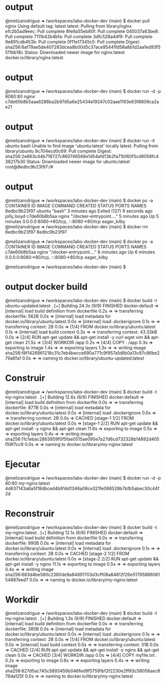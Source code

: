 # output  

@melizarodrigue ➜ /workspaces/labs-docker-dev (main) $ docker pull nginx
Using default tag: latest
latest: Pulling from library/nginx
efc2b5ad9eec: Pull complete 
8fe9a55eb80f: Pull complete 
045037a63be8: Pull complete 
7111b42b4bfa: Pull complete 
3dfc528a4df9: Pull complete 
9e891cdb453b: Pull complete 
0f11e17345c5: Pull complete 
Digest: sha256:6af79ae5de407283dcea8b00d5c37ace95441fd58a8b1d2aa1ed93f5511bb18c
Status: Downloaded newer image for nginx:latest
docker.io/library/nginx:latest

# output 
@melizarodrigue ➜ /workspaces/labs-docker-dev (main) $ docker run -d -p 8080:80 nginx
c7de60b8b5aaa6288ba2b97d5a6e25434e19247c02aae1193e63f8809ca2ae21

# output
@melizarodrigue ➜ /workspaces/labs-docker-dev (main) $ docker run -it ubuntu bash
Unable to find image 'ubuntu:latest' locally
latest: Pulling from library/ubuntu
9c704ecd0c69: Pull complete 
Digest: sha256:2e863c44b718727c860746568e1d54afd13b2fa71b160f5cd9058fc436217b30
Status: Downloaded newer image for ubuntu:latest
root@8edbc9b23f97:/# 

# output
@melizarodrigue ➜ /workspaces/labs-docker-dev (main) $ docker ps -a
CONTAINER ID   IMAGE     COMMAND                  CREATED         STATUS                       PORTS                                   NAMES
8edbc9b23f97   ubuntu    "bash"                   3 minutes ago   Exited (127) 9 seconds ago                                           jolly_boyd
c7de60b8b5aa   nginx     "/docker-entrypoint.…"   5 minutes ago   Up 5 minutes                 0.0.0.0:8080->80/tcp, :::8080->80/tcp   eager_kilby
@melizarodrigue ➜ /workspaces/labs-docker-dev (main) $ docker rm 8edbc9b23f97
8edbc9b23f97


@melizarodrigue ➜ /workspaces/labs-docker-dev (main) $ docker ps -a
CONTAINER ID   IMAGE     COMMAND                  CREATED         STATUS         PORTS                                   NAMES
c7de60b8b5aa   nginx     "/docker-entrypoint.…"   6 minutes ago   Up 6 minutes   0.0.0.0:8080->80/tcp, :::8080->80/tcp   eager_kilby


@melizarodrigue ➜ /workspaces/labs-docker-dev (main) $ 

# output docker build
@melizarodrigue ➜ /workspaces/labs-docker-dev (main) $ docker build -t ubuntu-updated:latest .
[+] Building 24.3s (9/9) FINISHED                                                                               docker:default
 => [internal] load build definition from dockerfile                                                                      0.2s
 => => transferring dockerfile: 562B                                                                                      0.0s
 => [internal] load metadata for docker.io/library/ubuntu:latest                                                          0.0s
 => [internal] load .dockerignore                                                                                         0.1s
 => => transferring context: 2B                                                                                           0.0s
 => [1/4] FROM docker.io/library/ubuntu:latest                                                                            0.1s
 => [internal] load build context                                                                                         0.3s
 => => transferring context: 43.33kB                                                                                      0.0s
 => [2/4] RUN apt-get update && apt-get install -y     curl     wget     vim     && apt-get clean                        21.5s
 => [3/4] WORKDIR /app                                                                                                    0.2s
 => [4/4] COPY . /app                                                                                                     0.3s
 => exporting to image                                                                                                    1.4s
 => => exporting layers                                                                                                   1.3s
 => => writing image sha256:f8f1426861218c31c7eb4becce690a771c9f957a1d8b0a13c87c86be279a6fa1                              0.0s
 => => naming to docker.io/library/ubuntu-updated:latest  

 # Construir
 @melizarodrigue ➜ /workspaces/labs-docker-dev (main) $ docker build -t my-nginx:latest .
[+] Building 12.6s (6/6) FINISHED                                                                               docker:default
 => [internal] load build definition from dockerfile                                                                      0.0s
 => => transferring dockerfile: 877B                                                                                      0.0s
 => [internal] load metadata for docker.io/library/ubuntu:latest                                                          0.0s
 => [internal] load .dockerignore                                                                                         0.0s
 => => transferring context: 2B                                                                                           0.0s
 => CACHED [stage-1 1/2] FROM docker.io/library/ubuntu:latest                                                             0.0s
 => [stage-1 2/2] RUN apt-get update &&     apt-get install -y nginx &&     apt-get clean                                11.6s
 => exporting to image                                                                                                    0.5s
 => => exporting layers                                                                                                   0.4s
 => => writing image sha256:11c1ebac2863959f0f5fae0515ae095e7a27d6cd732328b14892d405f59f7cc9                              0.0s
 => => naming to docker.io/library/my-nginx:latest 

 # Ejecutar
 @melizarodrigue ➜ /workspaces/labs-docker-dev (main) $ docker run -d -p 80:80 my-nginx:latest
4d637143a6a5f18dbced4b91dd1346a08ce321fe068528b7bfb5abec30c44f2d

# Reconstruir
@melizarodrigue ➜ /workspaces/labs-docker-dev (main) $ docker build -t my-nginx:latest .
[+] Building 12.1s (6/6) FINISHED                                                                                            docker:default
 => [internal] load build definition from dockerfile                                                                                   0.0s
 => => transferring dockerfile: 990B                                                                                                   0.0s
 => [internal] load metadata for docker.io/library/ubuntu:latest                                                                       0.0s
 => [internal] load .dockerignore                                                                                                      0.1s
 => => transferring context: 2B                                                                                                        0.0s
 => CACHED [stage-2 1/2] FROM docker.io/library/ubuntu:latest                                                                          0.0s
 => [stage-2 2/2] RUN apt-get update && apt-get install -y nginx                                                                      11.1s
 => exporting to image                                                                                                                 0.5s
 => => exporting layers                                                                                                                0.4s
 => => writing image sha256:683d4be580c2380de9a84891703d3cff08a84812f26e5179588606154887eed7                                           0.0s
 => => naming to docker.io/library/my-nginx:latest 

 # Workdir
 @melizarodrigue ➜ /workspaces/labs-docker-dev (main) $ docker build -t my-nginx:latest .
[+] Building 1.3s (9/9) FINISHED                                                                                             docker:default
 => [internal] load build definition from dockerfile                                                                                   0.0s
 => => transferring dockerfile: 385B                                                                                                   0.0s
 => [internal] load metadata for docker.io/library/ubuntu:latest                                                                       0.0s
 => [internal] load .dockerignore                                                                                                      0.1s
 => => transferring context: 2B                                                                                                        0.0s
 => [1/4] FROM docker.io/library/ubuntu:latest                                                                                         0.0s
 => [internal] load build context                                                                                                      0.0s
 => => transferring context: 31B                                                                                                       0.0s
 => CACHED [2/4] RUN apt-get update &&     apt-get install -y nginx &&     apt-get clean                                               0.0s
 => CACHED [3/4] WORKDIR /app                                                                                                          0.0s
 => [4/4] COPY myfile.txt .                                                                                                            0.2s
 => exporting to image                                                                                                                 0.6s
 => => exporting layers                                                                                                                0.4s
 => => writing image sha256:627d5ac745c5893459b046fed9f57591bf2f2230e2ff93c58058aec876da125f                                           0.0s
 => => naming to docker.io/library/my-nginx:latest   